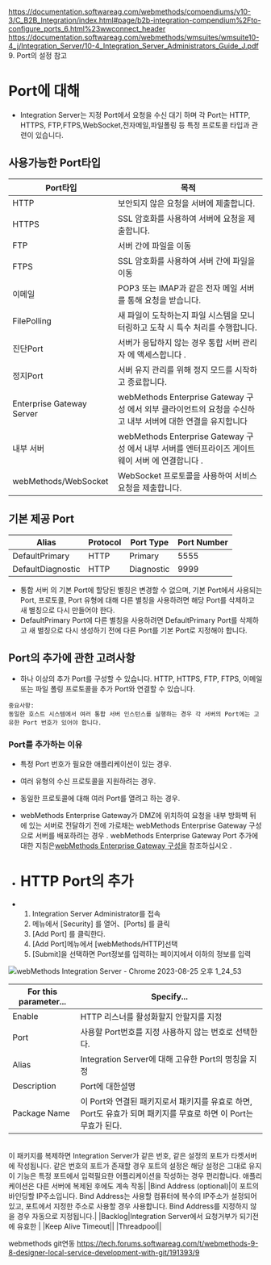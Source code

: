 
https://documentation.softwareag.com/webmethods/compendiums/v10-3/C_B2B_Integration/index.html#page/b2b-integration-compendium%2Fto-configure_ports_6.html%23wwconnect_header
https://documentation.softwareag.com/webmethods/wmsuites/wmsuite10-4_j/Integration_Server/10-4_Integration_Server_Administrators_Guide_J.pdf
9. Port의 설정 참고
# Port에 대해
- Integration Server는 지정 Port에서 요청을 수신 대기 하며 각 Port는 HTTP, HTTPS, FTP,FTPS,WebSocket,전자메일,파일폴링 등 특정 프로토콜 타입과 관련이 있습니다.
## 사용가능한 Port타입
|Port타입|목적|
|---|---|
|HTTP|보안되지 않은 요청을 서버에 제출합니다.|
|HTTPS|SSL 암호화를 사용하여 서버에 요청을 제출합니다.|
|FTP|서버 간에 파일을 이동|
|FTPS|SSL 암호화를 사용하여 서버 간에 파일을 이동|
|이메일|POP3 또는 IMAP과 같은 전자 메일 서버를 통해 요청을 받습니다.|
|FilePolling|새 파일이 도착하는지 파일 시스템을 모니터링하고 도착 시 특수 처리를 수행합니다.|
|진단Port|서버가 응답하지 않는 경우 통합 서버 관리자 에 액세스합니다 .|
|정지Port|서버 유지 관리를 위해 정지 모드를 시작하고 종료합니다.|
|Enterprise Gateway Server|webMethods Enterprise Gateway 구성 에서 외부 클라이언트의 요청을 수신하고 내부 서버에 대한 연결을 유지합니다|
|내부 서버|webMethods Enterprise Gateway 구성 에서 내부 서버를 엔터프라이즈 게이트웨이 서버 에 연결합니다 .|
|webMethods/WebSocket|WebSocket 프로토콜을 사용하여 서비스 요청을 제출합니다.|

## 기본 제공 Port
|Alias|Protocol|Port Type|Port Number|
|---|---|---|---|
|DefaultPrimary |HTTP|Primary|5555|
|DefaultDiagnostic|HTTP|Diagnostic|9999|

- 통합 서버 의 기본 Port에 할당된 별칭은 변경할 수 없으며, 기본 Port에서 사용되는 Port, 프로토콜, Port 유형에 대해 다른 별칭을 사용하려면 해당 Port를 삭제하고 새 별칭으로 다시 만들어야 한다.
- DefaultPrimary Port에 다른 별칭을 사용하려면 DefaultPrimary Port를 삭제하고 새 별칭으로 다시 생성하기 전에 다른 Port를 기본 Port로 지정해야 합니다.

## Port의 추가에 관한 고려사항
- 하나 이상의 추가 Port를 구성할 수 있습니다. HTTP, HTTPS, FTP, FTPS, 이메일 또는 파일 폴링 프로토콜을 추가 Port와 연결할 수 있습니다.
```
중요사항:
동일한 호스트 시스템에서 여러 통합 서버 인스턴스를 실행하는 경우 각 서버의 Port에는 고유한 Port 번호가 있어야 합니다.
```
### Port를 추가하는 이유
- 특정 Port 번호가 필요한 애플리케이션이 있는 경우.
- 여러 유형의 수신 프로토콜을 지원하려는 경우.
- 동일한 프로토콜에 대해 여러 Port를 열려고 하는 경우.
- webMethods Enterprise Gateway가 DMZ에 위치하여 요청을 내부 방화벽 뒤에 있는 서버로 전달하기 전에 가로채는 webMethods Enterprise Gateway 구성 으로 서버를 배포하려는 경우 . webMethods Enterprise Gateway Port 추가에 대한 지침은[webMethods Enterprise Gateway 구성을](https://documentation.softwareag.com/webmethods/compendiums/v10-3/C_B2B_Integration/index.html#page/b2b-integration-compendium/to-enterprise_gateway.html#wwID0EYFAIB) 참조하십시오 .

- # HTTP Port의 추가
- 1. Integration Server Administrator를 접속
  2.  메뉴에서 [Security] 를 열어、[Ports] 를 클릭
  3.  [Add Port] 를 클릭한다.
  4.  [Add Port]메뉴에서 [webMethods/HTTP]선택
  5.  [Submit]을 선택하면 Port정보를 입력하는 페이지에서 이하의 정보를 입력
 
![webMethods Integration Server - Chrome 2023-08-25 오후 1_24_53](https://github.com/minya8703/webMethods/assets/97384342/7bda7805-2c81-4441-be11-4024b95fe18d)

|For this parameter...|Specify...|
|---|---|
|Enable|HTTP 리스너를 활성화할지 안할지를 지정|
|Port|사용할 Port번호를 지정 사용하지 않는 번호로 선택한다.|
|Alias|Integration Server에 대해 고유한 Port의 명칭을 지정|
|Description|Port에 대한설명|
|Package Name|이 Port와 연결된 패키지로서 패키지를 유효로 하면, Port도 유효가 되며 패키지를 무효로 하면 이 Port는 무효가 된다.
<br> 이 패키지를 복제하면 Integration Server가 같은 번호, 같은 설정의 포트가 타켓서버에 작성됩니다. 같은 번호의 포트가 존재할 경우 포트의 설정은 해당 설정은 그대로 유지
<br> 이 기능은 특정 포트에서 입력필요한 어플리케이션을 작성하는 경우 편리합니다. 애플리케이션은 다른 서버에 복제된 후에도 계속 작동|
|Bind Address (optional)|이 포트의 바인딩할 IP주소입니다. Bind Address는 사용할 컴퓨터에 복수의 IP주소가 설정되어있고, 포트에서 지정한 주소로 사용할 경우 사용합니다. Bind Address를 지정하지 않을 경우 자동으로 지정됩니다.|
|Backlog|Integration Server에서 요청거부가 되기전에 유효한  |
|Keep Alive Timeout||
|Threadpool||






webmethods git연동
https://tech.forums.softwareag.com/t/webmethods-9-8-designer-local-service-development-with-git/191393/9
